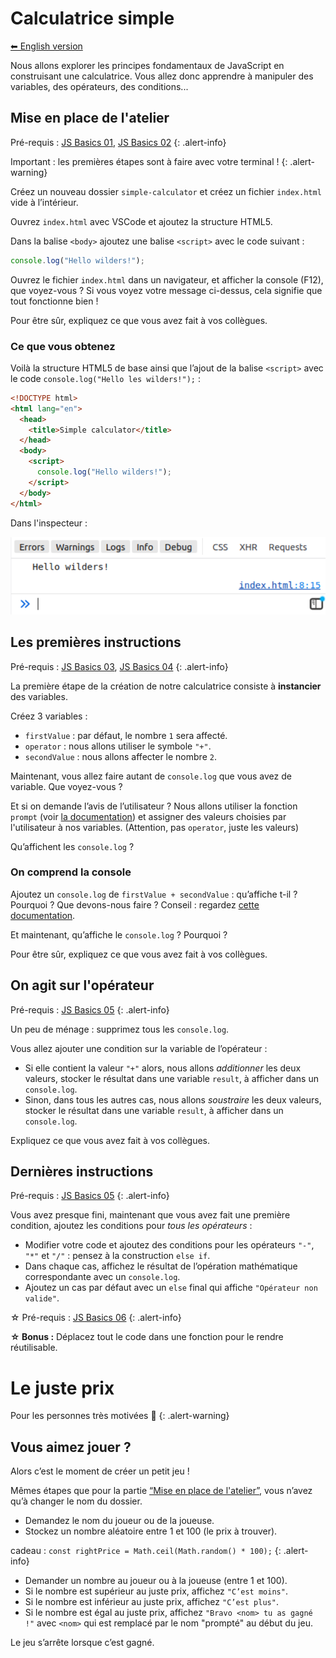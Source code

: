 # Calculatrice simple

[⬅ English version](./)

Nous allons explorer les principes fondamentaux de JavaScript en construisant une calculatrice. Vous allez donc apprendre à manipuler des variables, des opérateurs, des conditions...

## Mise en place de l'atelier

Pré-requis : [JS Basics 01](https://odyssey.wildcodeschool.com/quests/1262), [JS Basics 02](https://odyssey.wildcodeschool.com/quests/1267)
{: .alert-info}

Important : les premières étapes sont à faire avec votre terminal !
{: .alert-warning}

Créez un nouveau dossier `simple-calculator` et créez un fichier `index.html` vide à l’intérieur.

Ouvrez `index.html` avec VSCode et ajoutez la structure HTML5.

Dans la balise `<body>` ajoutez une balise `<script>` avec le code suivant :

```js
console.log("Hello wilders!");
```

Ouvrez le fichier `index.html` dans un navigateur, et afficher la console (F12), que voyez-vous ? Si vous voyez votre message ci-dessus, cela signifie que tout fonctionne bien !

Pour être sûr, expliquez ce que vous avez fait à vos collègues.

### Ce que vous obtenez

Voilà la structure HTML5 de base ainsi que l’ajout de la balise `<script>` avec le code `console.log("Hello les wilders!");` :

```html
<!DOCTYPE html>
<html lang="en">
  <head>
    <title>Simple calculator</title>
  </head>
  <body>
    <script>
      console.log("Hello wilders!");
    </script>
  </body>
</html>
```

Dans l'inspecteur :

!["Hello les wilders!" dans l'inspecteur](./images/helloWilders.png)

## Les premières instructions

Pré-requis : [JS Basics 03](https://odyssey.wildcodeschool.com/quests/1268), [JS Basics 04](https://odyssey.wildcodeschool.com/quests/1269)
{: .alert-info}

La première étape de la création de notre calculatrice consiste à **instancier** des variables.

Créez 3 variables :

- `firstValue` : par défaut, le nombre `1` sera affecté.
- `operator` : nous allons utiliser le symbole `"+"`.
- `secondValue` : nous allons affecter le nombre `2`.

Maintenant, vous allez faire autant de `console.log` que vous avez de variable. Que voyez-vous ?

Et si on demande l’avis de l’utilisateur ? Nous allons utiliser la fonction `prompt` (voir [la documentation](https://developer.mozilla.org/en-US/docs/Web/API/Window/prompt)) et assigner des valeurs choisies par l'utilisateur à nos variables. (Attention, pas `operator`, juste les valeurs)

Qu’affichent les `console.log` ?

### On comprend la console

Ajoutez un `console.log` de `firstValue + secondValue` : qu’affiche t-il ? Pourquoi ? Que devons-nous faire ? Conseil : regardez [cette documentation](https://developer.mozilla.org/en-US/docs/Web/JavaScript/Reference/Global_Objects/parseInt).

Et maintenant, qu’affiche le `console.log` ? Pourquoi ?

Pour être sûr, expliquez ce que vous avez fait à vos collègues.

## On agit sur l'opérateur

Pré-requis : [JS Basics 05](https://odyssey.wildcodeschool.com/quests/1270)
{: .alert-info}

Un peu de ménage : supprimez tous les `console.log`.

Vous allez ajouter une condition sur la variable de l’opérateur :

- Si elle contient la valeur `"+"` alors, nous allons _additionner_ les deux valeurs, stocker le résultat dans une variable `result`, à afficher dans un `console.log`.
- Sinon, dans tous les autres cas, nous allons _soustraire_ les deux valeurs, stocker le résultat dans une variable `result`, à afficher dans un `console.log`.

Expliquez ce que vous avez fait à vos collègues.

## Dernières instructions

Pré-requis : [JS Basics 05](https://odyssey.wildcodeschool.com/quests/1270)
{: .alert-info}

Vous avez presque fini, maintenant que vous avez fait une première condition, ajoutez les conditions pour _tous les opérateurs_ :

- Modifier votre code et ajoutez des conditions pour les opérateurs `"-"`, `"*"` et `"/"` : pensez à la construction `else if`.
- Dans chaque cas, affichez le résultat de l’opération mathématique correspondante avec un `console.log`.
- Ajoutez un cas par défaut avec un `else` final qui affiche `"Opérateur non valide"`.

☆ Pré-requis : [JS Basics 06](https://odyssey.wildcodeschool.com/quests/1278)
{: .alert-info}

**☆ Bonus :** Déplacez tout le code dans une fonction pour le rendre réutilisable.

# Le juste prix

Pour les personnes très motivées 🤘
{: .alert-warning}

## Vous aimez jouer ?

Alors c’est le moment de créer un petit jeu !

Mêmes étapes que pour la partie [“Mise en place de l'atelier”](#mise-en-place-de-latelier), vous n’avez qu’à changer le nom du dossier.

- Demandez le nom du joueur ou de la joueuse.
- Stockez un nombre aléatoire entre 1 et 100 (le prix à trouver).

cadeau : `const rightPrice = Math.ceil(Math.random() * 100);`
{: .alert-info}

- Demander un nombre au joueur ou à la joueuse (entre 1 et 100).
- Si le nombre est supérieur au juste prix, affichez `"C’est moins"`.
- Si le nombre est inférieur au juste prix, affichez `"C’est plus"`.
- Si le nombre est égal au juste prix, affichez `"Bravo <nom> tu as gagné !"` avec `<nom>` qui est remplacé par le nom "prompté" au début du jeu.

Le jeu s’arrête lorsque c’est gagné.
